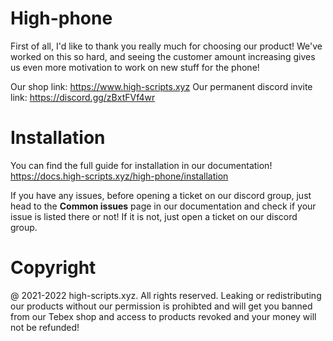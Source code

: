 # High-phone

First of all, I'd like to thank you really much for choosing our product! We've worked on this so hard, and seeing the customer amount increasing gives us even more motivation to work on new stuff for the phone!

Our shop link: https://www.high-scripts.xyz
Our permanent discord invite link: https://discord.gg/zBxtFVf4wr

# Installation

You can find the full guide for installation in our documentation!
https://docs.high-scripts.xyz/high-phone/installation

If you have any issues, before opening a ticket on our discord group, just head to the **Common issues** page in our documentation and check if your issue is listed there or not! If it is not, just open a ticket on our discord group.

# Copyright

@ 2021-2022 high-scripts.xyz. All rights reserved.
Leaking or redistributing our products without our permission is prohibted and will get you banned from our Tebex shop and access to products revoked and your money will not be refunded!